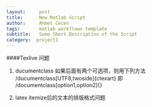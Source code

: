 ```yaml
---
layout:     post
title:      New Matlab Script
author:     Ahmet Cecen
tags: 		matlab workflows template
subtitle:   Some Short Description of the Script
category:  project1
---
```

####Texlive 问题
1. ducumentclass 如果后面有两个可选项，则用下列方法
/ducumentclass[UTF8,twoside]{ctexart}
即 /documentclass[option1,option2]{}

2. latex itemize后的文本的排版格式问题 

